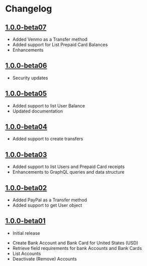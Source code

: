 Changelog
=========

[1.0.0-beta07](https://github.com/hyperwallet/hyperwallet-android-sdk/releases/tag/1.0.0-beta07)
-------------------
* Added Venmo as a Transfer method
* Added support for List Prepaid Card Balances
* Enhancements

[1.0.0-beta06](https://github.com/hyperwallet/hyperwallet-android-sdk/releases/tag/1.0.0-beta06)
-------------------
* Security updates

[1.0.0-beta05](https://github.com/hyperwallet/hyperwallet-android-sdk/releases/tag/1.0.0-beta05)
-------------------
* Added support to list User Balance
* Updated documentation

[1.0.0-beta04](https://github.com/hyperwallet/hyperwallet-android-sdk/releases/tag/1.0.0-beta04)
-------------------
* Added support to create transfers

[1.0.0-beta03](https://github.com/hyperwallet/hyperwallet-android-sdk/releases/tag/1.0.0-beta03)
-------------------
* Added support to list Users and Prepaid Card receipts
* Enhancements to GraphQL queries and data structure

[1.0.0-beta02](https://github.com/hyperwallet/hyperwallet-android-sdk/releases/tag/1.0.0-beta02)
-------------------
* Added PayPal as a Transfer method
* Added support to get User object

[1.0.0-beta01](https://github.com/hyperwallet/hyperwallet-android-sdk/releases/tag/1.0.0-beta01)
-------------------
- Initial release
* Create Bank Account and Bank Card for United States (USD)
* Retrieve field requirements for bank Accounts and Bank Cards
* List Accounts
* Deactivate (Remove) Accounts